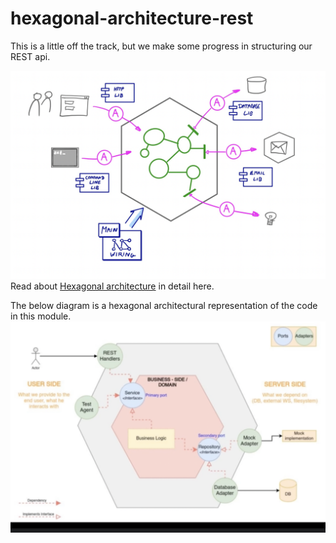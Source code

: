 # hexagonal-architecture-rest

This is a little off the track, but we make some progress in structuring our REST api.

![hex-arch-dg-1](hex-arch-dg-1.png)
Read about [Hexagonal architecture](https://www.qwan.eu/2020/08/20/hexagonal-architecture.html) in detail here.

The below diagram is a hexagonal architectural representation of the code in this module.
![modeule's hexagonal architectural representation](hex-arch-dg-2.png)